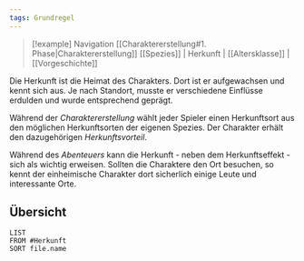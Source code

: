 ```yaml
---
tags: Grundregel
---
```

> [!example] Navigation 
>  [[Charaktererstellung#1. Phase|Charaktererstellung]]
>  [[Spezies]] | Herkunft | [[Altersklasse]] | [[Vorgeschichte]]

Die Herkunft ist die Heimat des Charakters. Dort ist er aufgewachsen und kennt sich aus. Je nach Standort, musste er verschiedene Einflüsse erdulden und wurde entsprechend geprägt.

Während der *Charaktererstellung* wählt jeder Spieler einen Herkunftsort aus den möglichen Herkunftsorten der eigenen Spezies. Der Charakter erhält den dazugehörigen *Herkunftsvorteil*.

Während des *Abenteuers* kann die Herkunft - neben dem Herkunftseffekt - sich als wichtig erweisen. Sollten die Charaktere den Ort besuchen, so kennt der einheimische Charakter dort sicherlich einige Leute und interessante Orte.


## Übersicht
```dataview
LIST
FROM #Herkunft
SORT file.name
```